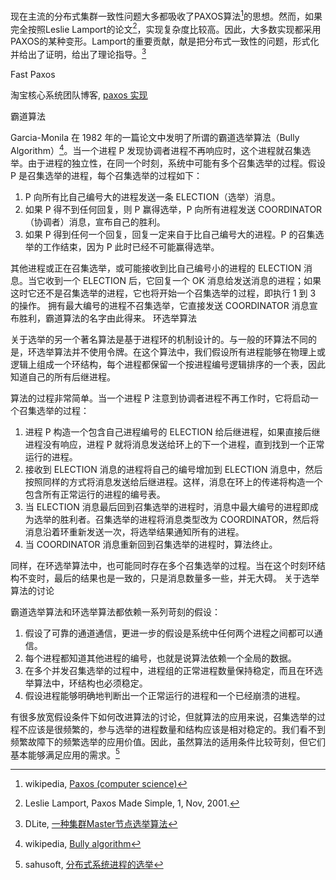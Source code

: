 现在主流的分布式集群一致性问题大多都吸收了PAXOS算法[^1]的思想。然而，如果完全按照Leslie Lamport的论文[^2]，实现复杂度比较高。因此，大多数实现都采用PAXOS的某种变形。Lamport的重要贡献，献是把分布式一致性的问题，形式化并给出了证明，给出了理论指导。[^3]

[^1]: wikipedia, [Paxos (computer science)](http://en.wikipedia.org/wiki/Paxos_%28computer_science%29)
[^2]: Leslie Lamport, Paxos Made Simple, 1, Nov, 2001.
[^3]: DLite, [一种集群Master节点选举算法](http://blog.csdn.net/dlite/article/details/8064073)

Fast Paxos

淘宝核心系统团队博客, [paxos 实现](http://rdc.taobao.com/blog/cs/?p=162)

霸道算法

Garcia-Monila 在 1982 年的一篇论文中发明了所谓的霸道选举算法（Bully Algorithm）[^4]。当一个进程 P 发现协调者进程不再响应时，这个进程就召集选举。由于进程的独立性，在同一个时刻，系统中可能有多个召集选举的过程。假设 P 是召集选举的进程，每个召集选举的过程如下：

1. P 向所有比自己编号大的进程发送一条 ELECTION（选举）消息。
2. 如果 P 得不到任何回复，则 P 赢得选举，P 向所有进程发送 COORDINATOR（协调者）消息，宣布自己的胜利。
3. 如果 P 得到任何一个回复，回复一定来自于比自己编号大的进程。P 的召集选举的工作结束，因为 P 此时已经不可能赢得选举。 

其他进程或正在召集选举，或可能接收到比自己编号小的进程的 ELECTION 消息。当它收到一个 ELECTION 后，它回复一个 OK 消息给发送消息的进程；如果这时它还不是召集选举的进程，它也将开始一个召集选举的过程，即执行 1 到 3 的操作。
拥有最大编号的进程不召集选举，它直接发送 COORDINATOR 消息宣布胜利，霸道算法的名字由此得来。
环选举算法

关于选举的另一个著名算法是基于进程环的机制设计的。与一般的环算法不同的是，环选举算法并不使用令牌。在这个算法中，我们假设所有进程能够在物理上或逻辑上组成一个环结构，每个进程都保留一个按进程编号逻辑排序的一个表，因此知道自己的所有后继进程。

算法的过程非常简单。当一个进程 P 注意到协调者进程不再工作时，它将启动一个召集选举的过程：

1. 进程 P 构造一个包含自己进程编号的 ELECTION 给后继进程，如果直接后继进程没有响应，进程 P 就将消息发送给环上的下一个进程，直到找到一个正常运行的进程。
2. 接收到 ELECTION 消息的进程将自己的编号增加到 ELECTION 消息中，然后按照同样的方式将消息发送给后继进程。这样，消息在环上的传递将构造一个包含所有正常运行的进程的编号表。
3. 当 ELECTION 消息最后回到召集选举的进程时，消息中最大编号的进程即成为选举的胜利者。召集选举的进程将消息类型改为 COORDINATOR，然后将消息沿着环重新发送一次，将选举结果通知所有的进程。
4. 当 COORDINATOR 消息重新回到召集选举的进程时，算法终止。 

同样，在环选举算法中，也可能同时存在多个召集选举的过程。当在这个时刻环结构不变时，最后的结果也是一致的，只是消息数量多一些，并无大碍。
关于选举算法的讨论

霸道选举算法和环选举算法都依赖一系列苛刻的假设：

1. 假设了可靠的通道通信，更进一步的假设是系统中任何两个进程之间都可以通信。
2. 每个进程都知道其他进程的编号，也就是说算法依赖一个全局的数据。
3. 在多个并发召集选举的过程中，进程组的正常进程数量保持稳定，而且在环选举算法中，环结构也必须稳定。
4. 假设进程能够明确地判断出一个正常运行的进程和一个已经崩溃的进程。 

有很多放宽假设条件下如何改进算法的讨论，但就算法的应用来说，召集选举的过程不应该是很频繁的，参与选举的进程数量和结构应该是相对稳定的。我们看不到频繁故障下的频繁选举的应用价值。因此，虽然算法的适用条件比较苛刻，但它们基本能够满足应用的需求。[^5]

[^4]: wikipedia, [Bully algorithm](http://en.wikipedia.org/wiki/Bully_algorithm)
[^5]: sahusoft, [分布式系统进程的选举](http://blog.csdn.net/sahusoft/article/details/7032604)
